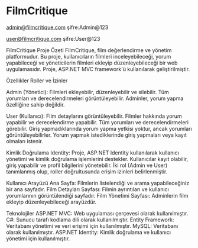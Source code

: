 # FilmCritique
admin@filmcritique.com  şifre:Admin@123

user@filmcritique.com   şifre:User@123



FilmCritique
Proje Özeti
FilmCritique, film değerlendirme ve yönetim platformudur. Bu proje, kullanıcıların filmleri inceleyebileceği, yorum yapabileceği ve yöneticilerin filmleri ekleyip düzenleyebileceği bir web uygulamasıdır. Proje, ASP.NET MVC framework'ü kullanılarak geliştirilmiştir.

Özellikler
Roller ve İzinler

Admin (Yönetici):
Filmleri ekleyebilir, düzenleyebilir ve silebilir.
Tüm yorumları ve derecelendirmeleri görüntüleyebilir.
Adminler, yorum yapma özelliğine sahip değildir.

User (Kullanıcı):
Film detaylarını görüntüleyebilir.
Filmler hakkında yorum yapabilir ve derecelendirme yapabilir.
Tüm yorumları ve derecelendirmeleri görebilir.
Giriş yapmadıklarında yorum yapma yetkisi yoktur, ancak yorumları görüntüleyebilirler. Yorum yapmak istediklerinde giriş yapmaları veya kayıt olmaları istenir.

Kimlik Doğrulama
Identity: Proje, ASP.NET Identity kullanılarak kullanıcı yönetimi ve kimlik doğrulama işlemlerini destekler. Kullanıcılar kayıt olabilir, giriş yapabilir ve profil bilgilerini yönetebilir. İki rol (Admin ve User) tanımlanmış olup, roller doğrultusunda erişim izinleri belirlenmiştir.

Kullanıcı Arayüzü
Ana Sayfa: Filmlerin listelendiği ve arama yapabileceğiniz bir ana sayfadır.
Film Detayları Sayfası: Filmin ayrıntıları ve kullanıcı yorumlarının görüntülendiği sayfadır.
Film Yönetimi Sayfası: Adminlerin film ekleyip düzenleyebileceği arayüzdür.

Teknolojiler
ASP.NET MVC: Web uygulaması çerçevesi olarak kullanılmıştır.
C#: Sunucu tarafı kodlama dili olarak kullanılmıştır.
Entity Framework: Veritabanı yönetimi ve veri erişimi için kullanılmıştır.
MySQL: Veritabanı olarak kullanılmıştır.
ASP.NET Identity: Kimlik doğrulama ve kullanıcı yönetimi için kullanılmıştır.


